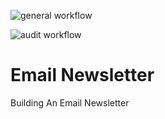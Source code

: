 ![general workflow](https://github.com/gwilczynski/zero2prod/actions/workflows/general.yml/badge.svg)

![audit workflow](https://github.com/gwilczynski/zero2prod/actions/workflows/audit.yml/badge.svg)

# Email Newsletter

Building An Email Newsletter
